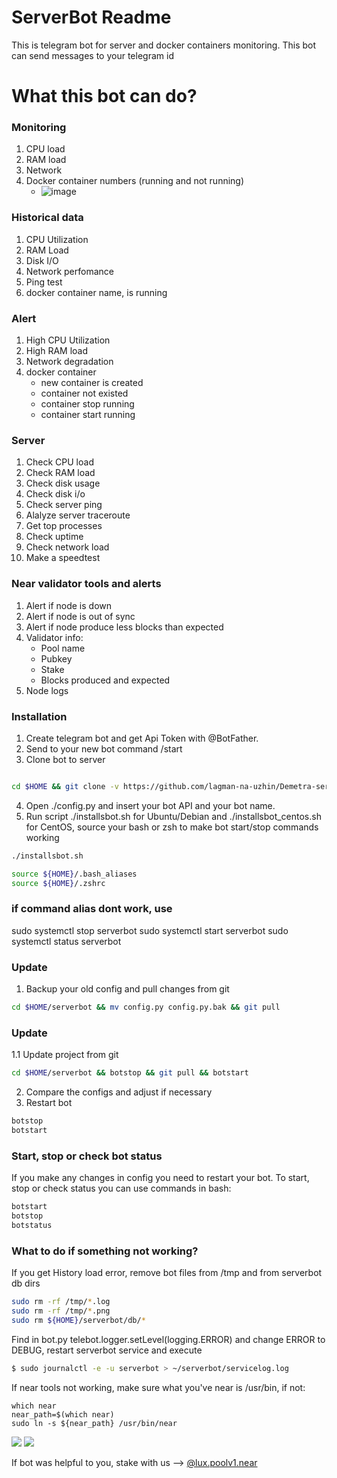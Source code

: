 # ServerBot Readme
This is telegram bot for server and docker containers monitoring. 
This bot can send messages to your telegram id


# What this bot can do?

###  Monitoring

 1. CPU load 
 2. RAM load
 3. Network
 4. Docker container numbers (running and not running)
    - ![image](https://github.com/tommygood/serverbot/assets/96759292/fc55b39e-cbe2-4bf2-9172-f366addb5c3d)


### Historical data
 1. CPU Utilization
 2. RAM Load
 3. Disk I/O
 4. Network perfomance 
 5. Ping test
 6. docker container name, is running

### Alert
 1. High CPU Utilization
 2. High RAM load
 3. Network degradation
 4. docker container
    - new container is created
    - container not existed
    - container stop running
    - container start running

### Server
 1. Check CPU load
 2. Check RAM load
 3. Check disk usage
 4. Check disk i/o
 5. Check server ping
 6. Alalyze server traceroute
 7. Get top processes
 8. Check uptime
 9. Check network load
 10. Make a speedtest

### Near validator tools and alerts
 1. Alert if node is down
 2. Alert if node is out of sync
 3. Alert if node produce less blocks than expected
 4. Validator info:
    - Pool name
    - Pubkey
    - Stake
    - Blocks produced and expected
 5. Node logs
### Installation
 1. Create telegram bot and get Api Token with @BotFather.
 2. Send to your new bot command /start
 3. Clone bot to server
```sh

cd $HOME && git clone -v https://github.com/lagman-na-uzhin/Demetra-server-health.git && mv Demetra-server-health serberbot && cd ./serverbot && chmod +x ./installsbot.sh
```
 4. Open ./config.py and insert your bot API and your bot name.
 5. Run script ./installsbot.sh for Ubuntu/Debian and ./installsbot_centos.sh for CentOS, source your bash or zsh to make bot start/stop commands working
```sh
./installsbot.sh
```
```sh
source ${HOME}/.bash_aliases
source ${HOME}/.zshrc
```

### if command alias dont work, use 
sudo systemctl stop serverbot
sudo systemctl start serverbot
sudo systemctl status serverbot


### Update
 1. Backup your old config and pull changes from git
```sh
cd $HOME/serverbot && mv config.py config.py.bak && git pull
```

### Update
 1.1 Update project from git
```sh
cd $HOME/serverbot && botstop && git pull && botstart
```
 2. Compare the configs and adjust if necessary
 3. Restart bot
```sh
botstop
botstart
```

### Start, stop or check bot status
If you make any changes in config you need to restart your bot. To start, stop or check status you can use commands in bash:
```sh
botstart
botstop
botstatus
```

### What to do if something not working?
If you get History load error, remove bot files from /tmp and from serverbot db dirs
```sh
sudo rm -rf /tmp/*.log
sudo rm -rf /tmp/*.png
sudo rm ${HOME}/serverbot/db/*
```
Find in bot.py telebot.logger.setLevel(logging.ERROR) and change ERROR to DEBUG, restart serverbot service and execute
```sh
$ sudo journalctl -e -u serverbot > ~/serverbot/servicelog.log
```
If near tools not working, make sure what you've near is /usr/bin, if not:
```
which near
near_path=$(which near)
sudo ln -s ${near_path} /usr/bin/near
```

<img src="https://github.com/ama31337/neartips/blob/master/manuals/near_node_alert.png">

<img src="https://github.com/ama31337/neartips/blob/master/manuals/serverbot.gif">

If bot was helpful to you, stake with us --> [@lux.poolv1.near](https://lux8.net/near)
